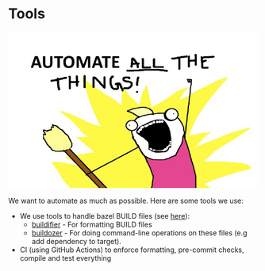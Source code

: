 # Tools

![Meme](https://raw.githubusercontent.com/RogueDudes/roguedudes.github.io/master/assets/images/automate.jpg)

We want to automate as much as possible. Here are some tools we use:

* We use tools to handle bazel BUILD files (see [here](tools/bazel_tools)):
  * [buildifier](https://github.com/bazelbuild/buildtools/blob/master/buildifier/README.md) - For formatting BUILD files
  * [buildozer](https://github.com/bazelbuild/buildtools/blob/master/buildozer/README.md) - For doing command-line operations on these files (e.g add dependency to target).
* CI (using GitHub Actions) to enforce formatting, pre-commit checks, compile and test everything
